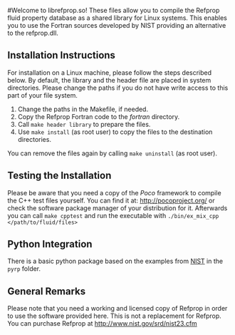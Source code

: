 
#Welcome to librefprop.so!
These files allow you to compile the Refprop fluid property database as a shared library for Linux systems. This enables you to use the Fortran sources developed by NIST providing an alternative to the refprop.dll. 

## Installation Instructions
For installation on a Linux machine, please follow the steps described below. By default, the library and the header file are placed in system directories. Please change the paths if you do not have write access to this part of your file system. 

1.  Change the paths in the Makefile, if needed.
2.  Copy the Refprop Fortran code to the *fortran* directory.
3.  Call `make header library` to prepare the files. 
4.  Use `make install` (as root user) to copy the files to the destination directories.

You can remove the files again by calling `make uninstall` (as root user). 

## Testing the Installation
Please be aware that you need a copy of the *Poco* framework to compile the C++ test files yourself. You can find it at: http://pocoproject.org/ or check the software package manager of your distribution for it. Afterwards you can call `make cpptest` and run the executable with `./bin/ex_mix_cpp </path/to/fluid/files>`

## Python Integration
There is a basic python package based on the examples from
[NIST](http://www.boulder.nist.gov/div838/theory/refprop/Frequently_asked_questions.htm#PythonApplications "NIST homepage")
in the `pyrp` folder. 

## General Remarks
Please note that you need a working and licensed copy of Refprop in order to use the software provided here. This is not a replacement for Refprop. You can purchase Refprop at http://www.nist.gov/srd/nist23.cfm
